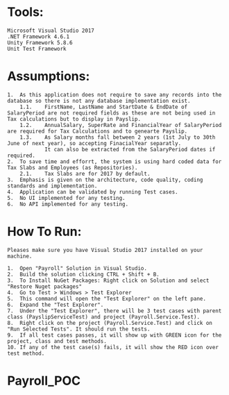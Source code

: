 # Tools:
	Microsoft Visual Studio 2017
	.NET Framework 4.6.1
	Unity Framework 5.8.6
	Unit Test Framework
	
# Assumptions:
	1.	As this application does not require to save any records into the database so there is not any database implementation exist.
		1.1.	FirstName, LastName and StartDate & EndDate of SalaryPeriod are not required fields as these are not being used in Tax calculations but to display in Payslip.
		1.2.	AnnualSalary, SuperRate and FinancialYear of SalaryPeriod are required for Tax Calculations and to genearte Payslip.
		1.3.	As Salary months fall between 2 years (1st July to 30th June of next year), so accepting FinacialYear separatly. 
				It can also be extracted from the SalaryPeriod dates if required.
	2.	To save time and efforrt, the system is using hard coded data for Tax Slabs and Employees (as Repositories).
		2.1.	Tax Slabs are for 2017 by default.
	3.	Emphasis is given on the architecture, code quality, coding standards and implementation.
	4.	Application can be validated by running Test cases.
	5.	No UI implemented for any testing.
	6.	No API implemented for any testing.

# How To Run:
	Pleases make sure you have Visual Studio 2017 installed on your machine.

	1.	Open "Payroll" Solution in Visual Studio.
	2.	Build the solution clicking CTRL + Shift + B.
	3.	To Install NuGet Packages: Right click on Solution and select "Restore Nuget packages"
	4.	Go to Test > Windows > Test Explorer
	5.	This command will open the "Test Explorer" on the left pane.
	6.	Expand the "Test Explorer".
	7.	Under the "Test Explorer", there will be 3 test cases with parent class (PayslipServiceTest) and project (Payroll.Service.Test).
	8.	Right click on the project (Payroll.Service.Test) and click on "Run Selected Tests". It should run the tests.
	9.	If all test cases passes, it will show up with GREEN icon for the project, class and test methods.
	10.	If any of the test case(s) fails, it will show the RED icon over test method.
# Payroll_POC
